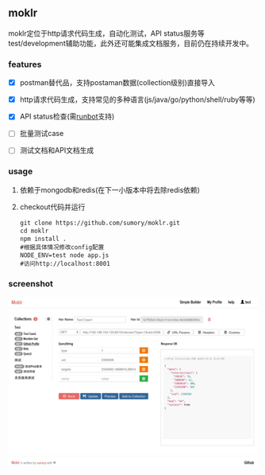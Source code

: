 ## moklr

moklr定位于http请求代码生成，自动化测试，API status服务等test/development辅助功能，此外还可能集成文档服务，目前仍在持续开发中。


### features

- [X] postman替代品，支持postaman数据(collection级别)直接导入
- [X] http请求代码生成，支持常见的多种语言(js/java/go/python/shell/ruby等等)
- [X] API status检查(需[runbot](https://github.com/sumory/runbot)支持)
- [ ] 批量测试case
- [ ] 测试文档和API文档生成


### usage

1. 依赖于mongodb和redis(在下一小版本中将去除redis依赖)
2. checkout代码并运行

	```
	git clone https://github.com/sumory/moklr.git
	cd moklr
	npm install .
	#根据具体情况修改config配置
	NODE_ENV=test node app.js
	#访问http://localhost:8001
	```

### screenshot

![](assets/screenshot.png)

